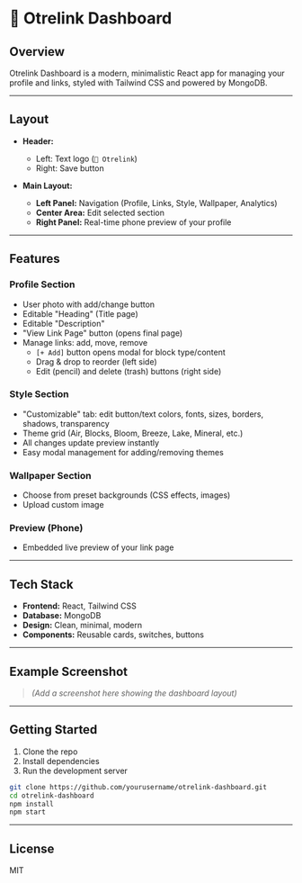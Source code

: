 # 🔗 Otrelink Dashboard

## Overview
Otrelink Dashboard is a modern, minimalistic React app for managing your profile and links, styled with Tailwind CSS and powered by MongoDB.

---

## Layout

- **Header:**  
    - Left: Text logo (`🔗 Otrelink`)
    - Right: Save button

- **Main Layout:**  
    - **Left Panel:** Navigation (Profile, Links, Style, Wallpaper, Analytics)
    - **Center Area:** Edit selected section
    - **Right Panel:** Real-time phone preview of your profile

---

## Features

### Profile Section
- User photo with add/change button
- Editable "Heading" (Title page)
- Editable "Description"
- "View Link Page" button (opens final page)
- Manage links: add, move, remove
    - `[+ Add]` button opens modal for block type/content
    - Drag & drop to reorder (left side)
    - Edit (pencil) and delete (trash) buttons (right side)

### Style Section
- "Customizable" tab: edit button/text colors, fonts, sizes, borders, shadows, transparency
- Theme grid (Air, Blocks, Bloom, Breeze, Lake, Mineral, etc.)
- All changes update preview instantly
- Easy modal management for adding/removing themes

### Wallpaper Section
- Choose from preset backgrounds (CSS effects, images)
- Upload custom image

### Preview (Phone)
- Embedded live preview of your link page

---

## Tech Stack

- **Frontend:** React, Tailwind CSS
- **Database:** MongoDB
- **Design:** Clean, minimal, modern
- **Components:** Reusable cards, switches, buttons

---

## Example Screenshot

> _(Add a screenshot here showing the dashboard layout)_

---

## Getting Started

1. Clone the repo
2. Install dependencies
3. Run the development server

```bash
git clone https://github.com/yourusername/otrelink-dashboard.git
cd otrelink-dashboard
npm install
npm start
```

---

## License

MIT
